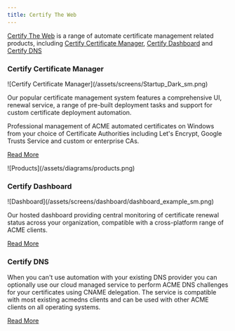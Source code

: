 ```yaml
---
title: Certify The Web
---
```


[Certify The Web](https://certifytheweb.com) is a range of automate certificate management related products, including [Certify Certificate Manager](intro), [Certify Dashboard](dashboard/) and [Certify DNS](dns/providers/certifydns)

### Certify Certificate Manager
<div className="img-left">
![Certify Certificate Manager](/assets/screens/Startup_Dark_sm.png)
</div> 

Our popular certificate management system features a comprehensive UI, renewal service, a range of pre-built deployment tasks and support for custom certificate deployment automation. 

Professional management of ACME automated certificates on Windows from your choice of Certificate Authorities including Let's Encrypt, Google Trusts Service and custom or enterprise CAs.

[Read More](intro)

<div className="clear-float"></div>

<div className="diagram">
![Products](/assets/diagrams/products.png)
</div>

### Certify Dashboard

<div className="img-right">
![Dashboard](/assets/screens/dashboard/dashboard_example_sm.png)
</div>

Our hosted dashboard providing central monitoring of certificate renewal status across your organization, compatible with a cross-platform range of ACME clients.

[Read More](intro)

<div className="clear-float"></div>

### Certify DNS
When you can't use automation with your existing DNS provider you can optionally use our cloud managed service to perform ACME DNS challenges for your certificates using CNAME delegation. The service is compatible with most existing acmedns clients and can be used with other ACME clients on all operating systems.

[Read More](dns/providers/certifydns)

